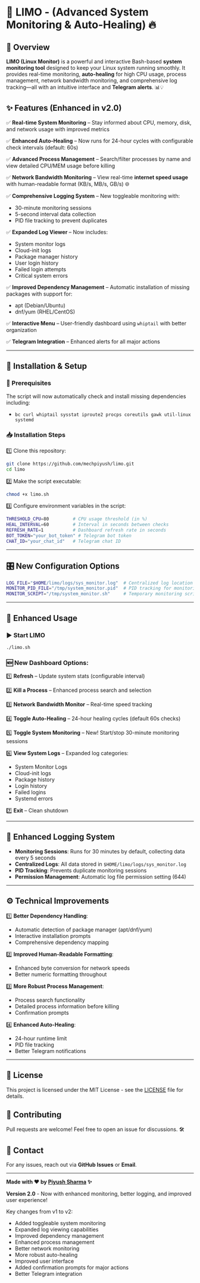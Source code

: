 # 🚀 LIMO - (Advanced System Monitoring & Auto-Healing) 🔥

## 📝 Overview
**LIMO (Linux Monitor)** is a powerful and interactive Bash-based **system monitoring tool** designed to keep your Linux system running smoothly. It provides real-time monitoring, **auto-healing** for high CPU usage, process management, network bandwidth monitoring, and comprehensive log tracking—all with an intuitive interface and **Telegram alerts**. 📊💡

## ✨ Features (Enhanced in v2.0)
✅ **Real-time System Monitoring** – Stay informed about CPU, memory, disk, and network usage with improved metrics

✅ **Enhanced Auto-Healing** – Now runs for 24-hour cycles with configurable check intervals (default: 60s)

✅ **Advanced Process Management** – Search/filter processes by name and view detailed CPU/MEM usage before killing

✅ **Network Bandwidth Monitoring** – View real-time **internet speed usage** with human-readable format (KB/s, MB/s, GB/s) 🌐

✅ **Comprehensive Logging System** – New toggleable monitoring with:
   - 30-minute monitoring sessions
   - 5-second interval data collection
   - PID file tracking to prevent duplicates

✅ **Expanded Log Viewer** – Now includes:
   - System monitor logs
   - Cloud-init logs
   - Package manager history
   - User login history
   - Failed login attempts
   - Critical system errors

✅ **Improved Dependency Management** – Automatic installation of missing packages with support for:
   - apt (Debian/Ubuntu)
   - dnf/yum (RHEL/CentOS)

✅ **Interactive Menu** – User-friendly dashboard using `whiptail` with better organization

✅ **Telegram Integration** – Enhanced alerts for all major actions

---

## 🔧 Installation & Setup
### 📌 Prerequisites
The script will now automatically check and install missing dependencies including:
- `bc curl whiptail sysstat iproute2 procps coreutils gawk util-linux systemd`

### 📥 Installation Steps
1️⃣ Clone this repository:
   ```bash
   git clone https://github.com/mechpiyush/limo.git
   cd limo
   ```
2️⃣ Make the script executable:
   ```bash
   chmod +x limo.sh
   ```
3️⃣ Configure environment variables in the script:
   ```bash
   THRESHOLD_CPU=80         # CPU usage threshold (in %)
   HEAL_INTERVAL=60         # Interval in seconds between checks
   REFRESH_RATE=1           # Dashboard refresh rate in seconds
   BOT_TOKEN="your_bot_token" # Telegram bot token
   CHAT_ID="your_chat_id"   # Telegram chat ID
   ```

---

## 🎛️ New Configuration Options
```bash
LOG_FILE="$HOME/limo/logs/sys_monitor.log"  # Centralized log location
MONITOR_PID_FILE="/tmp/system_monitor.pid"  # PID tracking for monitoring
MONITOR_SCRIPT="/tmp/system_monitor.sh"     # Temporary monitoring script
```

---

## 🚀 Enhanced Usage
### ▶️ Start LIMO
```bash
./limo.sh
```

### 🆕 New Dashboard Options:
1️⃣ **Refresh** – Update system stats (configurable interval)

2️⃣ **Kill a Process** – Enhanced process search and selection

3️⃣ **Network Bandwidth Monitor** – Real-time speed tracking

4️⃣ **Toggle Auto-Healing** – 24-hour healing cycles (default 60s checks)

5️⃣ **Toggle System Monitoring** – New! Start/stop 30-minute monitoring sessions

6️⃣ **View System Logs** – Expanded log categories:
   - System Monitor Logs
   - Cloud-init logs
   - Package history
   - Login history
   - Failed logins
   - Systemd errors

7️⃣ **Exit** – Clean shutdown

---

## 📜 Enhanced Logging System
- **Monitoring Sessions**: Runs for 30 minutes by default, collecting data every 5 seconds
- **Centralized Logs**: All data stored in `$HOME/limo/logs/sys_monitor.log`
- **PID Tracking**: Prevents duplicate monitoring sessions
- **Permission Management**: Automatic log file permission setting (644)

---

## ⚙️ Technical Improvements
1️⃣ **Better Dependency Handling**:
   - Automatic detection of package manager (apt/dnf/yum)
   - Interactive installation prompts
   - Comprehensive dependency mapping

2️⃣ **Improved Human-Readable Formatting**:
   - Enhanced byte conversion for network speeds
   - Better numeric formatting throughout

3️⃣ **More Robust Process Management**:
   - Process search functionality
   - Detailed process information before killing
   - Confirmation prompts

4️⃣ **Enhanced Auto-Healing**:
   - 24-hour runtime limit
   - PID file tracking
   - Better Telegram notifications

---

## 📜 License
This project is licensed under the MIT License - see the [LICENSE](LICENSE) file for details.

## 🤝 Contributing
Pull requests are welcome! Feel free to open an issue for discussions. 🛠️

## 📧 Contact
For any issues, reach out via **GitHub Issues** or **Email**.

---

**Made with ❤️ by [Piyush Sharma](https://github.com/mechpiyush) ✨**

**Version 2.0** - Now with enhanced monitoring, better logging, and improved user experience!

Key changes from v1 to v2:
- Added toggleable system monitoring
- Expanded log viewing capabilities
- Improved dependency management
- Enhanced process management
- Better network monitoring
- More robust auto-healing
- Improved user interface
- Added confirmation prompts for major actions
- Better Telegram integration
